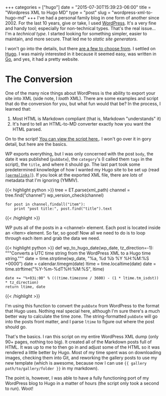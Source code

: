 +++
categories = ["hugo"]
date = "2015-07-30T15:39:23-06:00"
title = "Wordpress XML to Hugo MD"
type = "post"
slug = "wordpress-xml-to-hugo-md"
+++
I've had a personal family blog in one form of another since 2002. <!--more--> For the last 10 years, give or take, I used [WordPress](https://wordpress.com/).  It's a very fine and handy tool; especially for non-technical types.  That's the real issue... I'm a *technical type*.  I started looking for something simpler, easier to maintain, and more secure.  That led me to *static site generators*.

I won't go into the details, but there [are a few to choose from](http://lmgtfy.com/?q=static+site+generators).  I settled on [Hugo](http://gohugo.io/).  I was mainly interested in it because it seemed easy, was written in [Go](http://golang.org/), and yes, it had a pretty website.

The Conversion
==============

One of the many nice things about WordPress is the ability to export your site into XML (side note, I *loath* XML).  There are some examples and script that do the conversion for you, but what fun would that be?  In the process, I learned that:

1.  Most HTML is Markdown compliant (that is, Markdown "understands" it)
2.  It's hard to tell an HTML-to-MD converter exactly how you want the HTML parsed.

On to the script!  [You can view the script here.](https://gist.github.com/mtik00/75c8f555b49365395e32).  I won't go over it in gory detail, but here are the basics.

WP exports everything, but I was only concerned with the post `body`, the date it was published (`pubDate`), the `category`'s (I called them `tags` in the script), the `title`, and where it should go.  The last part took some predetermined knowledge of how I wanted my Hugo site to be set up (read [`[permalinks]`](http://gohugo.io/extras/permalinks/)).  If you look at the exported XML file, there are *lots* of metadata that I'm ignoring (YMMV).

{{< highlight python >}}
    tree = ET.parse(xml_path)
    channel = tree.find("channel")
    wp_version_check(channel)

    for post in channel.findall("item"):
        print "post title:", post.find("title").text
{{< /highlight >}}

WP puts all of the posts in a \<channel\> element.  Each post is located inside an \<item\> element.  So far, so good!  Now all we need to do is to loop through each item and grab the data we need.

{{< highlight python >}}
def wp_to_hugo_date(wp_date, tz_direction=-1):
    """Converts a UTC time string from the WordPress XML to a Hugo time string."""
    date = time.strptime(wp_date, "%a, %d %b %Y %H:%M:%S +0000")
    date = calendar.timegm(date)
    ltime = time.localtime(date)
    date = time.strftime("%Y-%m-%dT%H:%M:%S", ltime)

    date += "%+03i:00" % (((time.timezone / 3600) - (1 * ltime.tm_isdst)) * tz_direction)
    return ltime, date
{{< /highlight >}}

I'm using this function to convert the `pubDate` from WordPress to the format that Hugo uses.  Nothing real special here, although I'm sure there's a much better way to calculate the time zone.  The string-formatted `pubDate` will go into the posts front matter, and I parse `ltime` to figure out where the post should go.

That's the basics.  I ran this script on my entire WordPress XML dump (only 90+ pages, nothing too big).  It created all of the Markdown posts full of HTML.  It was up to me to then go in and adjust some of the HTML so it was rendered a little better by Hugo.  Most of my time spent was on downloading images, checking them into Git, and reworking the gallery posts to use my new template (which is awesome, because now I can use `{{ gallery path/to/gallery/folder }}` in my markdown).

The point is, however, I was able to have a fully functioning port of my WordPress blog to Hugo in a matter of hours (the script only took a second to run).  Woot!

